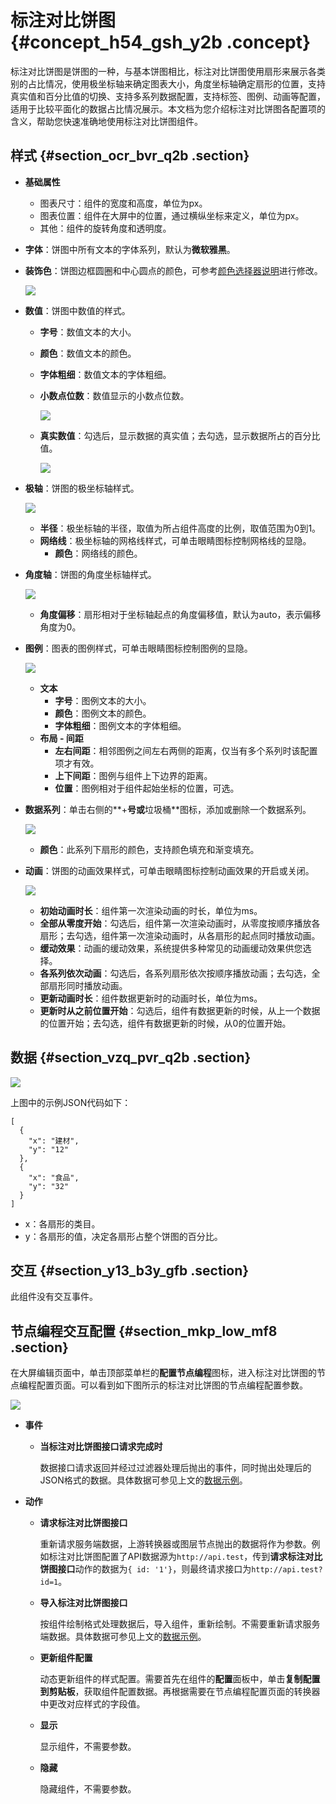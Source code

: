 # 标注对比饼图 {#concept_h54_gsh_y2b .concept}

标注对比饼图是饼图的一种，与基本饼图相比，标注对比饼图使用扇形来展示各类别的占比情况，使用极坐标轴来确定图表大小，角度坐标轴确定扇形的位置，支持真实值和百分比值的切换、支持多系列数据配置，支持标签、图例、动画等配置，适用于比较平面化的数据占比情况展示。本文档为您介绍标注对比饼图各配置项的含义，帮助您快速准确地使用标注对比饼图组件。

## 样式 {#section_ocr_bvr_q2b .section}

-   **基础属性** 

    -   图表尺寸：组件的宽度和高度，单位为px。
    -   图表位置：组件在大屏中的位置，通过横纵坐标来定义，单位为px。
    -   其他：组件的旋转角度和透明度。
-   **字体**：饼图中所有文本的字体系列，默认为**微软雅黑**。
-   **装饰色**：饼图边框圆圈和中心圆点的颜色，可参考[颜色选择器说明](cn.zh-CN/用户指南/组件指南/配置项说明.md#section_kdw_vj4_t2b)进行修改。

    ![](http://static-aliyun-doc.oss-cn-hangzhou.aliyuncs.com/assets/img/18765/156075728310290_zh-CN.png)


-   **数值**：饼图中数值的样式。
    -   **字号**：数值文本的大小。
    -   **颜色**：数值文本的颜色。
    -   **字体粗细**：数值文本的字体粗细。
    -   **小数点位数**：数值显示的小数点位数。

        ![](http://static-aliyun-doc.oss-cn-hangzhou.aliyuncs.com/assets/img/18765/156075728311012_zh-CN.png)

    -   **真实数值**：勾选后，显示数据的真实值；去勾选，显示数据所占的百分比值。

        ![](http://static-aliyun-doc.oss-cn-hangzhou.aliyuncs.com/assets/img/18765/156075728411013_zh-CN.png)

-   **极轴**：饼图的极坐标轴样式。

    ![](http://static-aliyun-doc.oss-cn-hangzhou.aliyuncs.com/assets/img/18765/156075728411016_zh-CN.png)

    -   **半径**：极坐标轴的半径，取值为所占组件高度的比例，取值范围为0到1。
    -   **网络线**：极坐标轴的网格线样式，可单击眼睛图标控制网格线的显隐。
        -   **颜色**：网络线的颜色。
-   **角度轴**：饼图的角度坐标轴样式。

    ![](http://static-aliyun-doc.oss-cn-hangzhou.aliyuncs.com/assets/img/18765/156075728411060_zh-CN.png)

    -   **角度偏移**：扇形相对于坐标轴起点的角度偏移值，默认为auto，表示偏移角度为0。
-   **图例**：图表的图例样式，可单击眼睛图标控制图例的显隐。

    ![](http://static-aliyun-doc.oss-cn-hangzhou.aliyuncs.com/assets/img/18765/156075728411061_zh-CN.png)

    -   **文本** 
        -   **字号**：图例文本的大小。
        -   **颜色**：图例文本的颜色。
        -   **字体粗细**：图例文本的字体粗细。
    -   **布局 - 间距** 
        -   **左右间距**：相邻图例之间左右两侧的距离，仅当有多个系列时该配置项才有效。
        -   **上下间距**：图例与组件上下边界的距离。
        -   **位置**：图例相对于组件起始坐标的位置，可选。
-   **数据系列**：单击右侧的**+**号或**垃圾桶**图标，添加或删除一个数据系列。

    ![](http://static-aliyun-doc.oss-cn-hangzhou.aliyuncs.com/assets/img/18765/156075728511071_zh-CN.png)

    -   **颜色**：此系列下扇形的颜色，支持颜色填充和渐变填充。
-   **动画**：饼图的动画效果样式，可单击眼睛图标控制动画效果的开启或关闭。

    ![](http://static-aliyun-doc.oss-cn-hangzhou.aliyuncs.com/assets/img/18765/156075728521061_zh-CN.png)

    -   **初始动画时长**：组件第一次渲染动画的时长，单位为ms。
    -   **全部从零度开始**：勾选后，组件第一次渲染动画时，从零度按顺序播放各扇形；去勾选，组件第一次渲染动画时，从各扇形的起点同时播放动画。
    -   **缓动效果**：动画的缓动效果，系统提供多种常见的动画缓动效果供您选择。
    -   **各系列依次动画**：勾选后，各系列扇形依次按顺序播放动画；去勾选，全部扇形同时播放动画。
    -   **更新动画时长**：组件数据更新时的动画时长，单位为ms。
    -   **更新时从之前位置开始**：勾选后，组件有数据更新的时候，从上一个数据的位置开始；去勾选，组件有数据更新的时候，从0的位置开始。

## 数据 {#section_vzq_pvr_q2b .section}

![](http://static-aliyun-doc.oss-cn-hangzhou.aliyuncs.com/assets/img/18765/156075728511073_zh-CN.png)

上图中的示例JSON代码如下：

``` {#codeblock_t7v_gg3_8t0}
[
  {
    "x": "建材",
    "y": "12"
  },
  {
    "x": "食品",
    "y": "32"
  }
]
```

-   x：各扇形的类目。
-   y：各扇形的值，决定各扇形占整个饼图的百分比。

## 交互 {#section_y13_b3y_gfb .section}

此组件没有交互事件。

## 节点编程交互配置 {#section_mkp_low_mf8 .section}

在大屏编辑页面中，单击顶部菜单栏的**配置节点编程**图标，进入标注对比饼图的节点编程配置页面。可以看到如下图所示的标注对比饼图的节点编程配置参数。

![](http://static-aliyun-doc.oss-cn-hangzhou.aliyuncs.com/assets/img/18765/156075728549144_zh-CN.png)

-   **事件** 
    -   **当标注对比饼图接口请求完成时** 

        数据接口请求返回并经过过滤器处理后抛出的事件，同时抛出处理后的JSON格式的数据。具体数据可参见上文的[数据示例](#)。

-   **动作** 
    -   **请求标注对比饼图接口** 

        重新请求服务端数据，上游转换器或图层节点抛出的数据将作为参数。例如标注对比饼图配置了API数据源为`http://api.test`，传到**请求标注对比饼图接口**动作的数据为`{ id: '1'}`，则最终请求接口为`http://api.test?id=1`。

    -   **导入标注对比饼图接口** 

        按组件绘制格式处理数据后，导入组件，重新绘制。不需要重新请求服务端数据。具体数据可参见上文的[数据示例](#)。

    -   **更新组件配置** 

        动态更新组件的样式配置。需要首先在组件的**配置**面板中，单击**复制配置到剪贴板**，获取组件配置数据。再根据需要在节点编程配置页面的转换器中更改对应样式的字段值。

    -   **显示** 

        显示组件，不需要参数。

    -   **隐藏** 

        隐藏组件，不需要参数。


